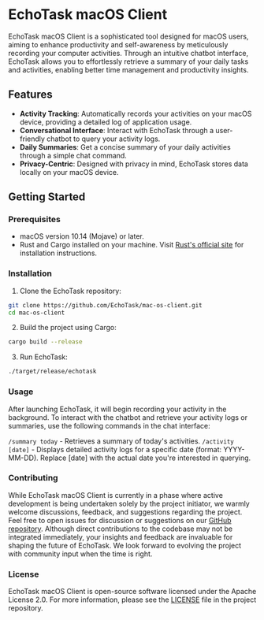 # EchoTask macOS Client

EchoTask macOS Client is a sophisticated tool designed for macOS users, aiming to enhance productivity and self-awareness by meticulously recording your computer activities. Through an intuitive chatbot interface, EchoTask allows you to effortlessly retrieve a summary of your daily tasks and activities, enabling better time management and productivity insights.

## Features

- **Activity Tracking**: Automatically records your activities on your macOS device, providing a detailed log of application usage.
- **Conversational Interface**: Interact with EchoTask through a user-friendly chatbot to query your activity logs.
- **Daily Summaries**: Get a concise summary of your daily activities through a simple chat command.
- **Privacy-Centric**: Designed with privacy in mind, EchoTask stores data locally on your macOS device.

## Getting Started

### Prerequisites

- macOS version 10.14 (Mojave) or later.
- Rust and Cargo installed on your machine. Visit [Rust's official site](https://www.rust-lang.org/tools/install) for installation instructions.

### Installation

1. Clone the EchoTask repository:

```bash
git clone https://github.com/EchoTask/mac-os-client.git
cd mac-os-client
```

2. Build the project using Cargo:
```bash
cargo build --release
```

3. Run EchoTask:
```bash
./target/release/echotask
```

### Usage
After launching EchoTask, it will begin recording your activity in the background. To interact with the chatbot and retrieve your activity logs or summaries, use the following commands in the chat interface:

`/summary today` - Retrieves a summary of today's activities.
`/activity [date]` - Displays detailed activity logs for a specific date (format: YYYY-MM-DD).
Replace [date] with the actual date you're interested in querying.

### Contributing
While EchoTask macOS Client is currently in a phase where active development is being undertaken solely by the project initiator, we warmly welcome discussions, feedback, and suggestions regarding the project. Feel free to open issues for discussion or suggestions on our [GitHub repository](https://github.com/EchoTask/echo_task_client). Although direct contributions to the codebase may not be integrated immediately, your insights and feedback are invaluable for shaping the future of EchoTask. We look forward to evolving the project with community input when the time is right.

### License
EchoTask macOS Client is open-source software licensed under the Apache License 2.0. For more information, please see the [LICENSE](https://github.com/EchoTask/mac-os-client?tab=Apache-2.0-1-ov-file#readme) file in the project repository.
